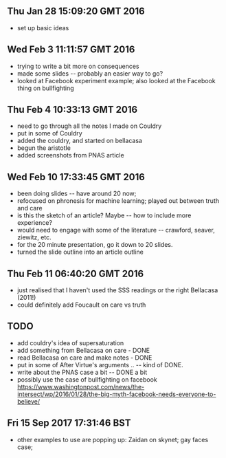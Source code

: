 
## Thu Jan 28 15:09:20 GMT 2016

- set up basic ideas


## Wed Feb  3 11:11:57 GMT 2016

- trying to write a bit more on consequences
- made some slides -- probably an easier way to go? 
- looked at Facebook experiment example; also looked at the Facebook thing on bullfighting

## Thu Feb  4 10:33:13 GMT 2016
- need to go through all the notes I made on Couldry
- put in some of Couldry
- added the couldry, and started on bellacasa
- begun the aristotle 
- added screenshots from PNAS article


## Wed Feb 10 17:33:45 GMT 2016
- been doing slides -- have around 20 now;
- refocused on phronesis for machine learning; played out between truth and care
- is this the sketch of an article? Maybe -- how to include more experience?
- would need to engage with some of the literature -- crawford, seaver, ziewitz, etc. 
- for the 20 minute presentation, go it down to 20 slides. 
- turned the slide outline into an article outline

## Thu Feb 11 06:40:20 GMT 2016
- just realised that I haven't used the SSS readings or the right Bellacasa (2011!)
- could definitely add Foucault on care vs truth

## TODO

- add couldry's idea of supersaturation
- add something from Bellacasa on care - DONE
- read Bellacasa on care and make notes - DONE
- put in some of After Virtue's arguments .. -- kind of DONE. 
- write about the PNAS case a bit -- DONE a bit 
- possibly use the case of bullfighting on facebook https://www.washingtonpost.com/news/the-intersect/wp/2016/01/28/the-big-myth-facebook-needs-everyone-to-believe/

## Fri 15 Sep 2017 17:31:46 BST
- other examples to use are popping up: Zaidan on skynet; gay faces case;  

